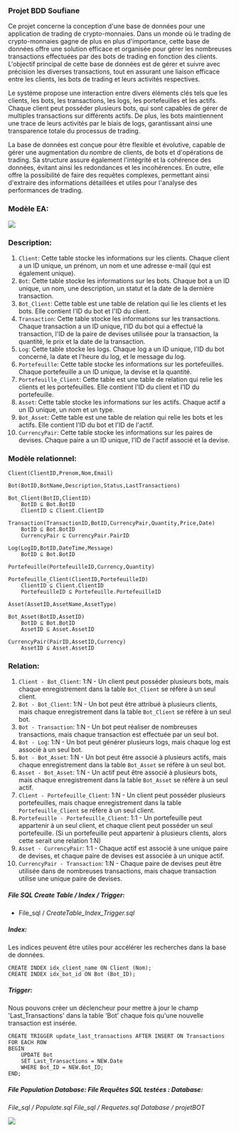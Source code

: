 ### **Projet BDD**																						 	Soufiane

Ce projet concerne la conception d'une base de données pour une application de trading de crypto-monnaies. Dans un monde où le trading de crypto-monnaies gagne de plus en plus d'importance, cette base de données offre une solution efficace et organisée pour gérer les nombreuses transactions effectuées par des bots de trading en fonction des clients. L'objectif principal de cette base de données est de gérer et suivre avec précision les diverses transactions, tout en assurant une liaison efficace entre les clients, les bots de trading et leurs activités respectives.

Le système propose une interaction entre divers éléments clés tels que les clients, les bots, les transactions, les logs, les portefeuilles et les actifs. Chaque client peut posséder plusieurs bots, qui sont capables de gérer de multiples transactions sur différents actifs. De plus, les bots maintiennent une trace de leurs activités par le biais de logs, garantissant ainsi une transparence totale du processus de trading.

La base de données est conçue pour être flexible et évolutive, capable de gérer une augmentation du nombre de clients, de bots et d'opérations de trading. Sa structure assure également l'intégrité et la cohérence des données, évitant ainsi les redondances et les incohérences. En outre, elle offre la possibilité de faire des requêtes complexes, permettant ainsi d'extraire des informations détaillées et utiles pour l'analyse des performances de trading.

### **Modèle EA:**

![](/home/soufiane/Bureau/projet_bdd/Img/Modele_EA.png)

### **Description:**

1. `Client`: Cette table stocke les informations sur les clients. Chaque client a un ID unique, un prénom, un nom et une adresse e-mail (qui est également unique).
2. `Bot`: Cette table stocke les informations sur les bots. Chaque bot a un ID unique, un nom, une description, un statut et la date de la dernière transaction.
3. `Bot_Client`: Cette table est une table de relation qui lie les clients et les bots. Elle contient l'ID du bot et l'ID du client.
4. `Transaction`: Cette table stocke les informations sur les transactions. Chaque transaction a un ID unique, l'ID du bot qui a effectué la transaction, l'ID de la paire de devises utilisée pour la transaction, la quantité, le prix et la date de la transaction.
5. `Log`: Cette table stocke les logs. Chaque log a un ID unique, l'ID du bot concerné, la date et l'heure du log, et le message du log.
6. `Portefeuille`: Cette table stocke les informations sur les portefeuilles. Chaque portefeuille a un ID unique, la devise et la quantité.
7. `Portefeuille_Client`: Cette table est une table de relation qui relie les clients et les portefeuilles. Elle contient l'ID du client et l'ID du portefeuille.
8. `Asset`: Cette table stocke les informations sur les actifs. Chaque actif a un ID unique, un nom et un type.
9. `Bot_Asset`: Cette table est une table de relation qui relie les bots et les actifs. Elle contient l'ID du bot et l'ID de l'actif.
10. `CurrencyPair`: Cette table stocke les informations sur les paires de devises. Chaque paire a un ID unique, l'ID de l'actif associé et la devise.

### **Modèle relationnel:**

```sqlite
Client(ClientID,Prenom,Nom,Email)

Bot(BotID,BotName,Description,Status,LastTransactions)

Bot_Client(BotID,ClientID)
	BotID ⊆ Bot.BotID
	ClientID ⊆ Client.ClientID

Transaction(TransactionID,BotID,CurrencyPair,Quantity,Price,Date)
	BotID ⊆ Bot.BotID
	CurrencyPair ⊆ CurrencyPair.PairID

Log(LogID,BotID,DateTime,Message)
	BotID ⊆ Bot.BotID

Portefeuille(PortefeuilleID,Currency,Quantity)

Portefeuille_Client(ClientID,PortefeuilleID)
	ClientID ⊆ Client.ClientID
	PortefeuilleID ⊆ Portefeuille.PortefeuilleID

Asset(AssetID,AssetName,AssetType)

Bot_Asset(BotID,AssetID)
	BotID ⊆ Bot.BotID
	AssetID ⊆ Asset.AssetID

CurrencyPair(PairID,AssetID,Currency)
	AssetID ⊆ Asset.AssetID
```

### **Relation:**

1. `Client - Bot_Client`: 1:N - Un client peut posséder plusieurs bots, mais chaque enregistrement dans la table `Bot_Client` se réfère à un seul client.
2. `Bot - Bot_Client`: 1:N - Un bot peut être attribué à plusieurs clients, mais chaque enregistrement dans la table `Bot_Client` se réfère à un seul bot.
3. `Bot - Transaction`: 1:N - Un bot peut réaliser de nombreuses transactions, mais chaque transaction est effectuée par un seul bot.
4. `Bot - Log`: 1:N - Un bot peut générer plusieurs logs, mais chaque log est associé à un seul bot.
5. `Bot - Bot_Asset`: 1:N - Un bot peut être associé à plusieurs actifs, mais chaque enregistrement dans la table `Bot_Asset` se réfère à un seul bot.
6. `Asset - Bot_Asset`: 1:N - Un actif peut être associé à plusieurs bots, mais chaque enregistrement dans la table `Bot_Asset` se réfère à un seul actif.
7. `Client - Portefeuille_Client`: 1:N - Un client peut posséder plusieurs portefeuilles, mais chaque enregistrement dans la table `Portefeuille_Client` se réfère à un seul client.
8. `Portefeuille - Portefeuille_Client`: 1:1 - Un portefeuille peut appartenir à un seul client, et chaque client peut posséder un seul portefeuille. (Si un portefeuille peut appartenir à plusieurs clients, alors cette serait une relation 1:N)
9. `Asset - CurrencyPair`: 1:1 - Chaque actif est associé à une unique paire de devises, et chaque paire de devises est associée à un unique actif.
10. `CurrencyPair - Transaction`: 1:N - Chaque paire de devises peut être utilisée dans de nombreuses transactions, mais chaque transaction utilise une unique paire de devises.

##### **File SQL Create Table / Index / Trigger:**

- File_sql / *CreateTable_Index_Trigger.sql*

##### **Index:**

Les indices peuvent être utiles pour accélérer les recherches dans la base de données.

```sqlite
CREATE INDEX idx_client_name ON Client (Nom);
CREATE INDEX idx_bot_id ON Bot (Bot_ID);
```

##### **Trigger**:

Nous pouvons créer un déclencheur pour mettre à jour le champ 'Last_Transactions' dans la table 'Bot' chaque fois qu'une nouvelle transaction est insérée.

```sqlite
CREATE TRIGGER update_last_transactions AFTER INSERT ON Transactions
FOR EACH ROW
BEGIN
    UPDATE Bot
    SET Last_Transactions = NEW.Date
    WHERE Bot_ID = NEW.Bot_ID;
END;
```

##### **File Population Database:**								**File Requêtes SQL testées :**								Database:

*File_sql / Populate.sql*												*File_sql / Requetes.sql*											  	*Database / projetBOT*

![](/home/soufiane/Bureau/projet_bdd/Img/StructureDeLaBaseDeDonees.png)